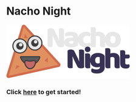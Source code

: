 # Nacho Night

![Logo](/docs/.vuepress/public/img/logo.png "Logo")

### Click [here](/docs) to get started!